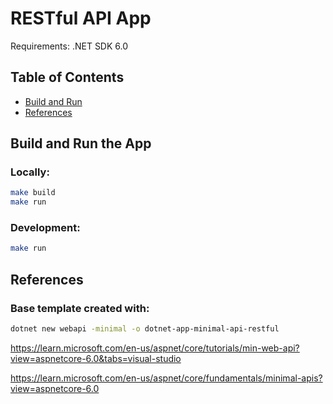 # RESTful API App

Requirements: .NET SDK 6.0

## Table of Contents

- [Build and Run](#build-and-run)
- [References](#references)

## Build and Run the App

### Locally:

```bash
make build
make run
```

### Development:

```bash
make run
```

## References

### Base template created with:

```bash
dotnet new webapi -minimal -o dotnet-app-minimal-api-restful
```

https://learn.microsoft.com/en-us/aspnet/core/tutorials/min-web-api?view=aspnetcore-6.0&tabs=visual-studio

https://learn.microsoft.com/en-us/aspnet/core/fundamentals/minimal-apis?view=aspnetcore-6.0
